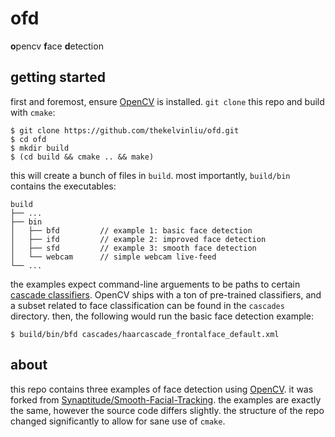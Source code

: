 # ofd
**o**pencv **f**ace **d**etection

## getting started
first and foremost, ensure [OpenCV](http://opencv.org/) is installed.
`git clone` this repo and build with `cmake`:
```
$ git clone https://github.com/thekelvinliu/ofd.git
$ cd ofd
$ mkdir build
$ (cd build && cmake .. && make)
```
this will create a bunch of files in `build`.
most importantly, `build/bin` contains the executables:
```
build
├── ...
├── bin
│   ├── bfd         // example 1: basic face detection
│   ├── ifd         // example 2: improved face detection
│   ├── sfd         // example 3: smooth face detection
│   └── webcam      // simple webcam live-feed
└── ...
```
the examples expect command-line arguements to be paths to certain [cascade classifiers](https://en.wikipedia.org/wiki/Cascading_classifiers).
OpenCV ships with a ton of pre-trained classifiers, and a subset related to face classification can be found in the `cascades` directory.
then, the following would run the basic face detection example:
```
$ build/bin/bfd cascades/haarcascade_frontalface_default.xml
```

## about
this repo contains three examples of face detection using [OpenCV](http://opencv.org/).
it was forked from [Synaptitude/Smooth-Facial-Tracking](https://github.com/Synaptitude/Smooth-Facial-Tracking).
the examples are exactly the same, however the source code differs slightly.
the structure of the repo changed significantly to allow for sane use of `cmake`.
